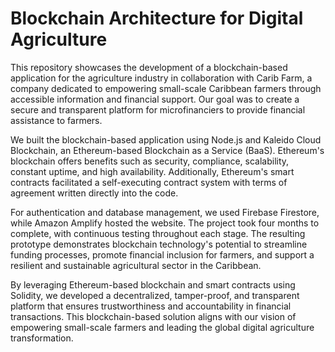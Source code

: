 # Blockchain Architecture for Digital Agriculture

This repository showcases the development of a blockchain-based application for the agriculture industry in collaboration with Carib Farm, a company dedicated to empowering small-scale Caribbean farmers through accessible information and financial support. Our goal was to create a secure and transparent platform for microfinanciers to provide financial assistance to farmers.

We built the blockchain-based application using Node.js and Kaleido Cloud Blockchain, an Ethereum-based Blockchain as a Service (BaaS). Ethereum's blockchain offers benefits such as security, compliance, scalability, constant uptime, and high availability. Additionally, Ethereum's smart contracts facilitated a self-executing contract system with terms of agreement written directly into the code.

For authentication and database management, we used Firebase Firestore, while Amazon Amplify hosted the website. The project took four months to complete, with continuous testing throughout each stage. The resulting prototype demonstrates blockchain technology's potential to streamline funding processes, promote financial inclusion for farmers, and support a resilient and sustainable agricultural sector in the Caribbean.

By leveraging Ethereum-based blockchain and smart contracts using Solidity, we developed a decentralized, tamper-proof, and transparent platform that ensures trustworthiness and accountability in financial transactions. This blockchain-based solution aligns with our vision of empowering small-scale farmers and leading the global digital agriculture transformation.
